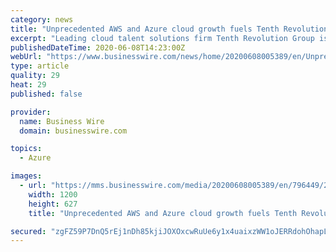 ```yaml
---
category: news
title: "Unprecedented AWS and Azure cloud growth fuels Tenth Revolution Group recruitment drive"
excerpt: "Leading cloud talent solutions firm Tenth Revolution Group is launching a new initiative to bring on experienced recruitment consultants as it looks t"
publishedDateTime: 2020-06-08T14:23:00Z
webUrl: "https://www.businesswire.com/news/home/20200608005389/en/Unprecedented-AWS-Azure-cloud-growth-fuels-Tenth"
type: article
quality: 29
heat: 29
published: false

provider:
  name: Business Wire
  domain: businesswire.com

topics:
  - Azure

images:
  - url: "https://mms.businesswire.com/media/20200608005389/en/796449/23/frg.jpg"
    width: 1200
    height: 627
    title: "Unprecedented AWS and Azure cloud growth fuels Tenth Revolution Group recruitment drive"

secured: "zgFZ59P7DnQ5rEj1nDh85kjiJOXOxcwRuUe6y1x4uaixzWW1oJERRdohOhapLefOJ4ZXm2O1PwqhrY72b39xdowT00Y60K3JjBmOHL0fD7j8PRPCV0AB1ajF8Htwh4gNetPVLEPm52ohoc3WRI8asflGff+8sQoss3j8FJgtYLlLL02DpaJzwPUuLBTp6aprAuar0xsetpHGjj5X7zl0Sj2T8jVX6DkuaAN4plUXghmTq1KvL5kU1CFsYq6ijmn0om2+iP38ItGwsMMFwZaRQtnhvZtoPe8hghS7p+Fxz4RL+z76AVnO5IfIwQ3Vkk1W;4b7OD1FBqZ1rBUJAqzwblA=="
---
```


